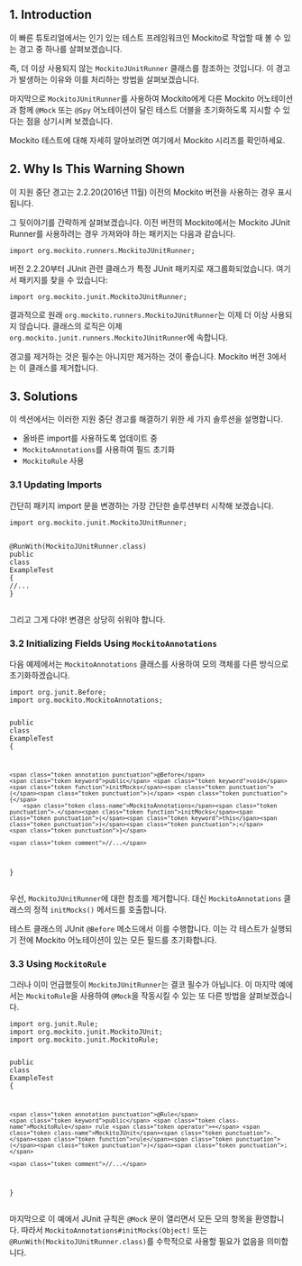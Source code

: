 <h2 id="1-introduction">1. Introduction</h2>
<p>이 빠른 튜토리얼에서는 인기 있는 테스트 프레임워크인 Mockito로 작업할 때 볼 수 있는 경고 중 하나를 살펴보겠습니다.</p>
<p>즉, 더 이상 사용되지 않는 <code>MockitoJUnitRunner</code> 클래스를 참조하는 것입니다. 이 경고가 발생하는 이유와 이를 처리하는 방법을 살펴보겠습니다.</p>
<p>마지막으로 <code>MockitoJUnitRunner</code>를 사용하여 Mockito에게 다른 Mockito 어노테이션과 함께 <code>@Mock</code> 또는 <code>@Spy</code> 어노테이션이 달린 테스트 더블을 초기화하도록 지시할 수 있다는 점을 상기시켜 보겠습니다.</p>
<p>Mockito 테스트에 대해 자세히 알아보려면 여기에서 Mockito 시리즈를 확인하세요.</p>
<h2 id="2-why-is-this-warning-shown">2. Why Is This Warning Shown</h2>
<p>이 지원 중단 경고는 2.2.20(2016년 11월) 이전의 Mockito 버전을 사용하는 경우 표시됩니다.</p>
<p>그 뒷이야기를 간략하게 살펴보겠습니다. 이전 버전의 Mockito에서는 Mockito JUnit Runner를 사용하려는 경우 가져와야 하는 패키지는 다음과 같습니다.</p>
<pre><code class="language-java"><span class="token keyword">import</span> <span class="token namespace">org<span class="token punctuation">.</span>mockito<span class="token punctuation">.</span>runners</span><span class="token punctuation">.</span><span class="token class-name">MockitoJUnitRunner</span><span class="token punctuation">;</span></code></pre>
<p>버전 2.2.20부터 JUnit 관련 클래스가 특정 JUnit 패키지로 재그룹화되었습니다. 여기서 패키지를 찾을 수 있습니다:</p>
<pre><code class="language-java"><span class="token keyword">import</span> <span class="token namespace">org<span class="token punctuation">.</span>mockito<span class="token punctuation">.</span>junit</span><span class="token punctuation">.</span><span class="token class-name">MockitoJUnitRunner</span><span class="token punctuation">;</span></code></pre>
<p>결과적으로 원래 <code>org.mockito.runners.MockitoJUnitRunner</code>는 이제 더 이상 사용되지 않습니다. 클래스의 로직은 이제 <code>org.mockito.junit.runners.MockitoJUnitRunner</code>에 속합니다.</p>
<p>경고를 제거하는 것은 필수는 아니지만 제거하는 것이 좋습니다. Mockito 버전 3에서는 이 클래스를 제거합니다.</p>
<h2 id="3-solutions">3. Solutions</h2>
<p>이 섹션에서는 이러한 지원 중단 경고를 해결하기 위한 세 가지 솔루션을 설명합니다.</p>
<ul>
<li>올바른 import를 사용하도록 업데이트 중</li>
<li><code>MockitoAnnotations</code>를 사용하여 필드 초기화 </li>
<li><code>MockitoRule</code> 사용</li>
</ul>
<h3 id="31-updating-imports">3.1 Updating Imports</h3>
<p>간단히 패키지 import 문을 변경하는 가장 간단한 솔루션부터 시작해 보겠습니다.</p>
<pre><code class="language-java"><span class="token keyword">import</span> <span class="token namespace">org<span class="token punctuation">.</span>mockito<span class="token punctuation">.</span>junit</span><span class="token punctuation">.</span><span class="token class-name">MockitoJUnitRunner</span><span class="token punctuation">;</span>

<span class="token annotation punctuation">@RunWith</span><span class="token punctuation">(</span><span class="token class-name">MockitoJUnitRunner</span><span class="token punctuation">.</span><span class="token keyword">class</span><span class="token punctuation">)</span>
<span class="token keyword">public</span> <span class="token keyword">class</span> <span class="token class-name">ExampleTest</span> <span class="token punctuation">{</span>
    <span class="token comment">//...</span>
<span class="token punctuation">}</span></code></pre>
<p>그리고 그게 다야! 변경은 상당히 쉬워야 합니다.</p>
<h3 id="32-initializing-fields-using-mockitoannotations">3.2 Initializing Fields Using <code>MockitoAnnotations</code></h3>
<p>다음 예제에서는 <code>MockitoAnnotations</code> 클래스를 사용하여 모의 객체를 다른 방식으로 초기화하겠습니다.</p>
<pre><code class="language-java"><span class="token keyword">import</span> <span class="token namespace">org<span class="token punctuation">.</span>junit</span><span class="token punctuation">.</span><span class="token class-name">Before</span><span class="token punctuation">;</span>
<span class="token keyword">import</span> <span class="token namespace">org<span class="token punctuation">.</span>mockito</span><span class="token punctuation">.</span><span class="token class-name">MockitoAnnotations</span><span class="token punctuation">;</span>

<span class="token keyword">public</span> <span class="token keyword">class</span> <span class="token class-name">ExampleTest</span> <span class="token punctuation">{</span>
    
    <span class="token annotation punctuation">@Before</span> 
    <span class="token keyword">public</span> <span class="token keyword">void</span> <span class="token function">initMocks</span><span class="token punctuation">(</span><span class="token punctuation">)</span> <span class="token punctuation">{</span>
        <span class="token class-name">MockitoAnnotations</span><span class="token punctuation">.</span><span class="token function">initMocks</span><span class="token punctuation">(</span><span class="token keyword">this</span><span class="token punctuation">)</span><span class="token punctuation">;</span>
    <span class="token punctuation">}</span>

    <span class="token comment">//...</span>
<span class="token punctuation">}</span></code></pre>
<p>우선, <code>MockitoJUnitRunner</code>에 대한 참조를 제거합니다. 대신 <code>MockitoAnnotations</code> 클래스의 정적 <code>initMocks()</code> 메서드를 호출합니다.</p>
<p>테스트 클래스의 JUnit <code>@Before</code> 메소드에서 이를 수행합니다. 이는 각 테스트가 실행되기 전에 Mockito 어노테이션이 있는 모든 필드를 초기화합니다.</p>
<h3 id="33-using-mockitorule">3.3 Using <code>MockitoRule</code></h3>
<p>그러나 이미 언급했듯이 <code>MockitoJUnitRunner</code>는 결코 필수가 아닙니다. 이 마지막 예에서는 <code>MockitoRule</code>을 사용하여 <code>@Mock</code>을 작동시킬 수 있는 또 다른 방법을 살펴보겠습니다.</p>
<pre><code class="language-java"><span class="token keyword">import</span> <span class="token namespace">org<span class="token punctuation">.</span>junit</span><span class="token punctuation">.</span><span class="token class-name">Rule</span><span class="token punctuation">;</span>
<span class="token keyword">import</span> <span class="token namespace">org<span class="token punctuation">.</span>mockito<span class="token punctuation">.</span>junit</span><span class="token punctuation">.</span><span class="token class-name">MockitoJUnit</span><span class="token punctuation">;</span>
<span class="token keyword">import</span> <span class="token namespace">org<span class="token punctuation">.</span>mockito<span class="token punctuation">.</span>junit</span><span class="token punctuation">.</span><span class="token class-name">MockitoRule</span><span class="token punctuation">;</span>

<span class="token keyword">public</span> <span class="token keyword">class</span> <span class="token class-name">ExampleTest</span> <span class="token punctuation">{</span>

    <span class="token annotation punctuation">@Rule</span>
    <span class="token keyword">public</span> <span class="token class-name">MockitoRule</span> rule <span class="token operator">=</span> <span class="token class-name">MockitoJUnit</span><span class="token punctuation">.</span><span class="token function">rule</span><span class="token punctuation">(</span><span class="token punctuation">)</span><span class="token punctuation">;</span>

    <span class="token comment">//...</span>
<span class="token punctuation">}</span></code></pre>
<p>마지막으로 이 예에서 JUnit 규칙은 <code>@Mock</code> 문이 열리면서 모든 모의 항목을 환영합니다. 따라서 <code>MockitoAnnotations#initMocks(Object)</code> 또는 <code>@RunWith(MockitoJUnitRunner.class)</code>를 수학적으로 사용할 필요가 없음을 의미합니다.</p>